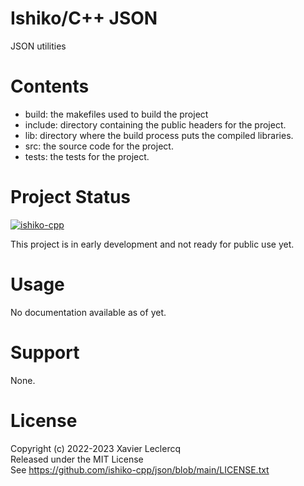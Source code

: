 # Ishiko/C++ JSON

JSON utilities

# Contents

- build: the makefiles used to build the project
- include: directory containing the public headers for the project.
- lib: directory where the build process puts the compiled libraries.
- src: the source code for the project.
- tests: the tests for the project.

# Project Status

[![ishiko-cpp](https://circleci.com/gh/ishiko-cpp/json.svg?style=shield)](https://circleci.com/gh/ishiko-cpp/json)

This project is in early development and not ready for public use yet.

# Usage

No documentation available as of yet.

# Support

None.

# License

Copyright (c) 2022-2023 Xavier Leclercq\
Released under the MIT License\
See https://github.com/ishiko-cpp/json/blob/main/LICENSE.txt
